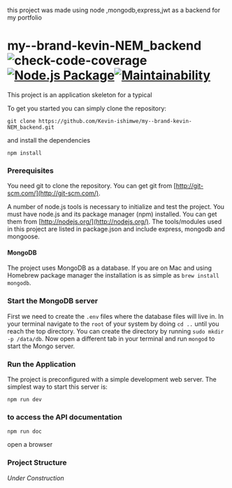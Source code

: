 this project was made using node ,mongodb,express,jwt
as a backend for my portfolio

# my--brand-kevin-NEM_backend ![check-code-coverage](https://img.shields.io/badge/code--coverage-82.25%25-green)[![Node.js Package](https://github.com/Kevin-ishimwe/my--brand-kevin-NEM_backend/actions/workflows/node-js.yml/badge.svg?branch=DEVELOP)](https://github.com/Kevin-ishimwe/my--brand-kevin-NEM_backend/actions/workflows/node-js.yml)[![Maintainability](https://api.codeclimate.com/v1/badges/672c53f58afff393e21e/maintainability)](https://codeclimate.com/github/Kevin-ishimwe/my--brand-kevin-NEM_backend/maintainability)

This project is an application skeleton for a typical

To get you started you can simply clone the repository:

```
git clone https://github.com/Kevin-ishimwe/my--brand-kevin-NEM_backend.git
```

and install the dependencies

```
npm install
```

### Prerequisites

You need git to clone the repository. You can get git from
[http://git-scm.com/](http://git-scm.com/).

A number of node.js tools is necessary to initialize and test the project. You must have node.js and its package manager (npm) installed. You can get them from [http://nodejs.org/](http://nodejs.org/). The tools/modules used in this project are listed in package.json and include express, mongodb and mongoose.

#### MongoDB

The project uses MongoDB as a database. If you are on Mac and using Homebrew package manager the installation is as simple as `brew install mongodb`.

### Start the MongoDB server

First we need to create the `.env` files where the database files will live in. In your terminal navigate to the `root` of your system by doing `cd ..` until you reach the top directory. You can create the directory by running `sudo mkdir -p /data/db`. Now open a different tab in your terminal and run `mongod` to start the Mongo server.

### Run the Application

The project is preconfigured with a simple development web server. The simplest way to start this server is:

    npm run dev

### to access the API documentation

    npm run doc

open a browser

### Project Structure

_Under Construction_
